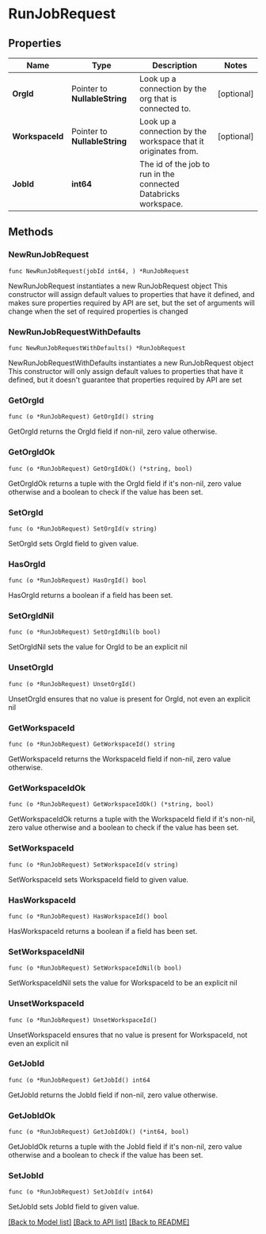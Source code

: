 # RunJobRequest

## Properties

Name | Type | Description | Notes
------------ | ------------- | ------------- | -------------
**OrgId** | Pointer to **NullableString** | Look up a connection by the org that is connected to. | [optional] 
**WorkspaceId** | Pointer to **NullableString** | Look up a connection by the workspace that it originates from. | [optional] 
**JobId** | **int64** | The id of the job to run in the connected Databricks workspace. | 

## Methods

### NewRunJobRequest

`func NewRunJobRequest(jobId int64, ) *RunJobRequest`

NewRunJobRequest instantiates a new RunJobRequest object
This constructor will assign default values to properties that have it defined,
and makes sure properties required by API are set, but the set of arguments
will change when the set of required properties is changed

### NewRunJobRequestWithDefaults

`func NewRunJobRequestWithDefaults() *RunJobRequest`

NewRunJobRequestWithDefaults instantiates a new RunJobRequest object
This constructor will only assign default values to properties that have it defined,
but it doesn't guarantee that properties required by API are set

### GetOrgId

`func (o *RunJobRequest) GetOrgId() string`

GetOrgId returns the OrgId field if non-nil, zero value otherwise.

### GetOrgIdOk

`func (o *RunJobRequest) GetOrgIdOk() (*string, bool)`

GetOrgIdOk returns a tuple with the OrgId field if it's non-nil, zero value otherwise
and a boolean to check if the value has been set.

### SetOrgId

`func (o *RunJobRequest) SetOrgId(v string)`

SetOrgId sets OrgId field to given value.

### HasOrgId

`func (o *RunJobRequest) HasOrgId() bool`

HasOrgId returns a boolean if a field has been set.

### SetOrgIdNil

`func (o *RunJobRequest) SetOrgIdNil(b bool)`

 SetOrgIdNil sets the value for OrgId to be an explicit nil

### UnsetOrgId
`func (o *RunJobRequest) UnsetOrgId()`

UnsetOrgId ensures that no value is present for OrgId, not even an explicit nil
### GetWorkspaceId

`func (o *RunJobRequest) GetWorkspaceId() string`

GetWorkspaceId returns the WorkspaceId field if non-nil, zero value otherwise.

### GetWorkspaceIdOk

`func (o *RunJobRequest) GetWorkspaceIdOk() (*string, bool)`

GetWorkspaceIdOk returns a tuple with the WorkspaceId field if it's non-nil, zero value otherwise
and a boolean to check if the value has been set.

### SetWorkspaceId

`func (o *RunJobRequest) SetWorkspaceId(v string)`

SetWorkspaceId sets WorkspaceId field to given value.

### HasWorkspaceId

`func (o *RunJobRequest) HasWorkspaceId() bool`

HasWorkspaceId returns a boolean if a field has been set.

### SetWorkspaceIdNil

`func (o *RunJobRequest) SetWorkspaceIdNil(b bool)`

 SetWorkspaceIdNil sets the value for WorkspaceId to be an explicit nil

### UnsetWorkspaceId
`func (o *RunJobRequest) UnsetWorkspaceId()`

UnsetWorkspaceId ensures that no value is present for WorkspaceId, not even an explicit nil
### GetJobId

`func (o *RunJobRequest) GetJobId() int64`

GetJobId returns the JobId field if non-nil, zero value otherwise.

### GetJobIdOk

`func (o *RunJobRequest) GetJobIdOk() (*int64, bool)`

GetJobIdOk returns a tuple with the JobId field if it's non-nil, zero value otherwise
and a boolean to check if the value has been set.

### SetJobId

`func (o *RunJobRequest) SetJobId(v int64)`

SetJobId sets JobId field to given value.



[[Back to Model list]](../README.md#documentation-for-models) [[Back to API list]](../README.md#documentation-for-api-endpoints) [[Back to README]](../README.md)


